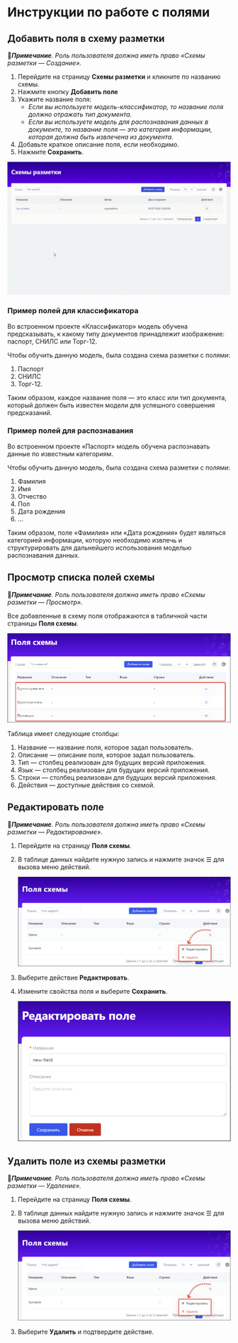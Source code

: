 # Инструкции по работе с полями

## Добавить поля в схему разметки

:large_blue_diamond:***Примечание**. Роль пользователя должна иметь право «Схемы разметки — Создание».*

1. Перейдите на страницу **Схемы разметки** и кликните по названию схемы.
1. Нажмите кнопку **Добавить поле**
1. Укажите название поля:
   * *Если вы используете модель-классификатор, то название поля должно отражать тип документа.*
   * *Если вы используете модель для распознавания данных в документе, то название поля — это категория информации, которая должна быть извлечена из документа.*
1. Добавьте краткое описание поля, если необходимо.
1. Нажмите **Сохранить**.

![](<../../../../.gitbook/assets1/primo-ai/user-guide/go-to-schema-fields.gif>)

### Пример полей для классификатора

Во встроенном проекте «Классификатор» модель обучена предсказывать, к какому типу документов принадлежит изображение: паспорт, СНИЛС или Торг-12.

Чтобы обучить данную модель, была создана схема разметки с полями:
1. Паспорт
2. СНИЛС
3. Торг-12.

Таким образом, каждое название поля — это класс или тип документа, который должен быть известен модели для успешного совершения предсказаний.

### Пример полей для распознавания

Во встроенном проекте «Паспорт» модель обучена распознавать данные по известным категориям.

Чтобы обучить данную модель, была создана схема разметки с полями:
1. Фамилия
2. Имя
3. Отчество
4. Пол
5. Дата рождения
6. ...

Таким образом, поле «Фамилия» или «Дата рождения» будет являться категорией информации, которую необходимо извлечь и структурировать для дальнейшего использования моделью распознавания данных. 


## Просмотр списка полей схемы

:large_blue_diamond:***Примечание**. Роль пользователя должна иметь право «Схемы разметки — Просмотр».*

Все добавленные в схему поля отображаются в табличной части страницы **Поля схемы**.

![](<../../../../.gitbook/assets1/primo-ai/user-guide/scheme-fields-list.png>)

Таблица имеет следующие столбцы:
1. Название — название поля, которое задал пользователь.
2. Описание — описание поля, которое задал пользователь.
3. Тип — столбец реализован для будущих версий приложения.
4. Язык — столбец реализован для будущих версий приложения.
5. Строки — столбец реализован для будущих версий приложения.
6. Действия — доступные действия со схемой.

## Редактировать поле

:large_blue_diamond:***Примечание**. Роль пользователя должна иметь право «Схемы разметки — Редактирование».*

1. Перейдите на страницу **Поля схемы**.
1. В таблице данных найдите нужную запись и нажмите значок ☰ для вызова меню действий.

   ![](<../../../../.gitbook/assets1/primo-ai/user-guide/fields-actions.png>)

1. Выберите действие **Редактировать**.
1. Измените свойства поля и выберите **Сохранить**.

   ![](<../../../../.gitbook/assets1/primo-ai/user-guide/edit-field-form.png>)


## Удалить поле из схемы разметки

:large_blue_diamond:***Примечание**. Роль пользователя должна иметь право «Схемы разметки — Удаление».*

1. Перейдите на страницу **Поля схемы**.
1. В таблице данных найдите нужную запись и нажмите значок ☰ для вызова меню действий.

    ![](<../../../../.gitbook/assets1/primo-ai/user-guide/fields-actions.png>)

1. Выберите **Удалить** и подтвердите действие.
